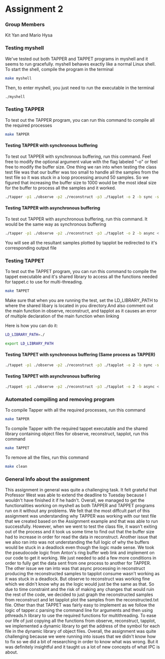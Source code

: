 # Assignment 2

### Group Members
Kit Yan and Mario Hysa

### Testing myshell
We've tested out both TAPPER and TAPPET programs in myshell and it seems to run gracefully. myshell behaves exactly like a normal Linux shell. To start the shell, compile the program in the terminal 
```bash
make myshell
```
Then, to enter myshell, you just need to run the executable in the terminal
```bash
./myshell
```
### Testing TAPPER
To test out the TAPPER program, you can run this command to compile all the required processes
```bash
make TAPPER
```
#### Testing TAPPER with synchronous buffering 
To test out TAPPER with synchronous buffering, run this command. Feel free to modify the optional argument value with the flag labeled "-o" or feel free to modify the buffer size. One thing we ran into when testing the class test file was that our buffer was too small to handle all the samples from the test file so it was stuck in a loop processing around 50 samples. So we figured that increasing the buffer size to 1000 would be the most ideal size for the buffer to process all the samples and it worked.
```bash
./tapper -p1 ./observe -p2 ./reconstruct -p3 ./tapplot -o 2 -b sync -s 1000 < cs410-test-file > ipc-sync-cs410-test-file
```
#### Testing TAPPER with asynchronous buffering 
To test out TAPPER with asynchronous buffering, run this command. It would be the same way as synchronous buffering
```bash
./tapper -p1 ./observe -p2 ./reconstruct -p3 ./tapplot -o 2 -b async < cs410-test-file > ipc-async-cs410-test-file
```
You will see all the resultant samples plotted by tapplot be redirected to it's corresponding output file

### Testing TAPPET
To test out the TAPPET program, you can run this command to compile the tappet executable and it's shared library
to access all the functions needed for tappet.c to use for multi-threading.

```bash
make TAPPET
```
Make sure that when you are running the test, set the LD_LIBRARY_PATH to where the shared libary is located in you directory.And also comment out the main function in observe, reconstruct, and tapplot as it causes an error of multiple declaration of the main function when linking

Here is how you can do it:
```bash
LD_LIBRARY_PATH=./
```
```bash
export LD_LIBRARY_PATH
```

#### Testing TAPPET with synchronous buffering (Same process as TAPPER)
```bash
./tappet -p1 ./observe -p2 ./reconstruct -p3 ./tapplot -o 2 -b sync -s 1000 < cs410-test-file > thread-sync-cs410-test-file
```
#### Testing TAPPET with asynchronous buffering 

```bash
./tappet -p1 ./observe -p2 ./reconstruct -p3 ./tapplot -o 2 -b async < cs410-test-file > thread-async-cs410-test-file
```
### Automated compiling and removing program
To compile Tapper with all the required processes, run this command
```bash
make TAPPER
```
To compile Tapper with the required tappet executable and the shared library containing object files for observe, reconstruct, tapplot, run this command
```bash
make TAPPET
```
To remove all the files, run this command
```bash
make clean
```
### General Info about the assignment

This assignment in general was quite a challenging task. It felt grateful that Professor West was able to extend the deadline to Tuesday because I wouldn't have finished it if he hadn't. Overall, we managed to get the functionalities working on myshell as both TAPPER and TAPPET programs run on it without any problems. We felt that the most diffcult part of this assignment was understanding why TAPPER was working with our test file that we created based on the Assignment example and that was able to run successfully. However, when we went to test the class file, it wasn't exiting out of the process and it took us some time to find out that the buffer size had to increase in order for read the data in reconstruct. Another issue that we also ran into was not understanding the full logic of why the buffers would be stuck in a deadlock even though the logic made sense. We took the pseudocode logic from Anton's ring buffer web link and implement on our code to get it working. We just needed to add a few more conditions in order to fully get the data sent from one process to another for TAPPER. The other issue we ran into was that async processing in reconstruct producing the reconstructed samples to tapplot consume wasn't working as it was stuck in a deadlock. But observe to reconstruct was working fine which we didn't know why as the logic would just be the same as that. So due to time constraint and the risk of making any changes that would ruin the rest of the code, we decided to just graph the reconstructed samples from reconstruct and let tapplot plot the samples from the reconstructed.txt file. Other than that TAPPET was fairly easy to implement as we follow the logic of tapper.c parsing the command line for arguments and then using pthreads.h library to use the required functions for multithreading. To ease our life of just copying all the functions from observe, reconstruct, tapplot, we implemented a dynamic library to get the address of the symbol for each file in the dynamic library of object files. Overall, the assignment was quite challenging because we were running into issues that we didn't know how to fix so we did a bit of researching in order to know what was wrong. But it was definitely insightful and it taught us a lot of new concepts of what IPC is about.